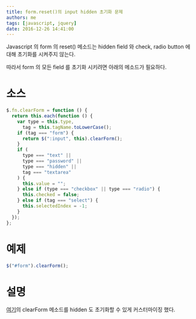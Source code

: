```yaml
---
title: form.reset()의 input hidden 초기화 문제
authors: me
tags: [javascript, jquery]
date: 2016-12-26 14:41:00
---
```


Javascript 의 form 의 reset() 메소드는 hidden field 와 check, radio button 에 대해 초기화를 시켜주지 않는다.

따라서 form 의 모든 field 를 초기화 시키려면 아래의 메소드가 필요하다.

# 소스

```js
$.fn.clearForm = function () {
  return this.each(function () {
    var type = this.type,
      tag = this.tagName.toLowerCase();
    if (tag === "form") {
      return $(":input", this).clearForm();
    }
    if (
      type === "text" ||
      type === "password" ||
      type === "hidden" ||
      tag === "textarea"
    ) {
      this.value = "";
    } else if (type === "checkbox" || type === "radio") {
      this.checked = false;
    } else if (tag === "select") {
      this.selectedIndex = -1;
    }
  });
};
```

# 예제

```javascript
$("#form").clearForm();
```

# 설명

[여기](https://www.sitepoint.com/jquery-function-clear-form-data/)의 clearForm 메소드를 hidden 도 초기화할 수 있게 커스터마이징 했다.
